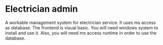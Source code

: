 # Electrician admin

A workable management system for electrician service. 
It uses ms access as database. The frontend is visual basic. 
You will need windows system to install and use it.
Also, you will need ms access runtime in order to use
the database.
